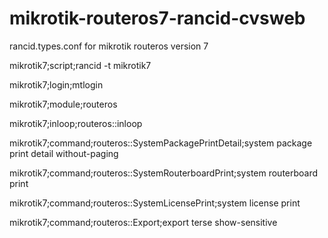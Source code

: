 # mikrotik-routeros7-rancid-cvsweb
rancid.types.conf for mikrotik routeros version 7

mikrotik7;script;rancid -t mikrotik7

mikrotik7;login;mtlogin

mikrotik7;module;routeros

mikrotik7;inloop;routeros::inloop

mikrotik7;command;routeros::SystemPackagePrintDetail;system package print detail without-paging

mikrotik7;command;routeros::SystemRouterboardPrint;system routerboard print

mikrotik7;command;routeros::SystemLicensePrint;system license print

mikrotik7;command;routeros::Export;export terse show-sensitive
